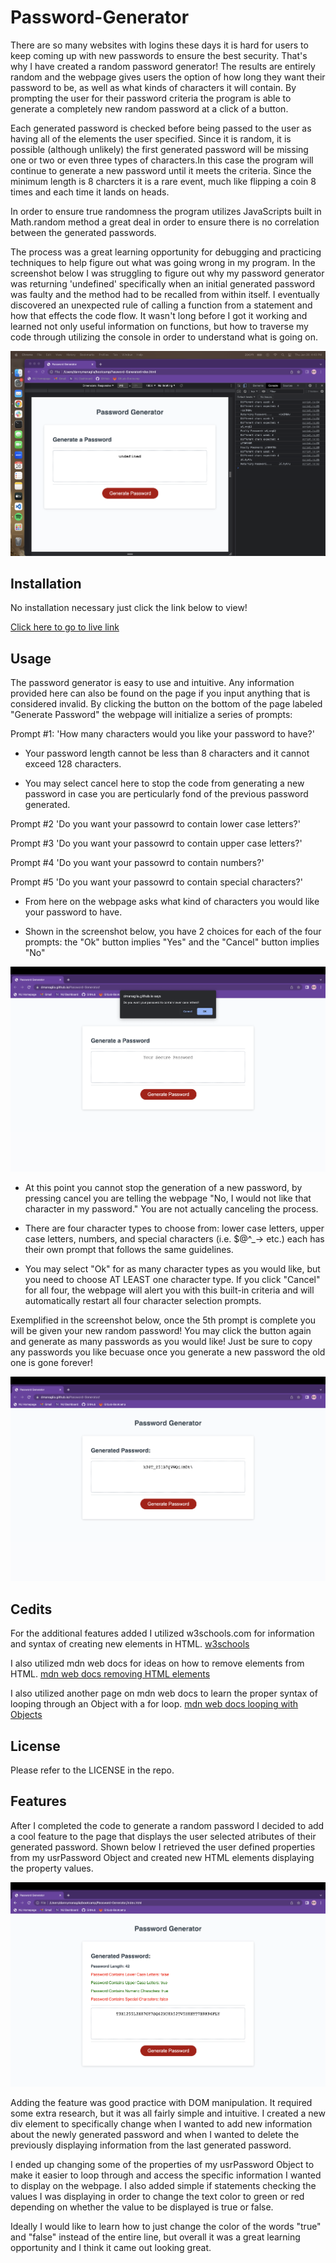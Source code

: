 # Password-Generator

There are so many websites with logins these days it is hard for users to keep coming up with new passwords to ensure the best security. That's why I have created a random password generator! The results are entirely random and the webpage gives users the option of how long they want their password to be, as well as what kinds of characters it will contain. By prompting the user for their password criteria the program is able to generate a completely new random password at a click of a button. 

Each generated password is checked before being passed to the user as having all of the elements the user specified. Since it is random, it is possible (although unlikely) the first generated password will be missing one or two or even three types of characters.In this case the program will continue to generate a new password until it meets the criteria. Since the minimum length is 8 charcters it is a rare event, much like flipping a coin 8 times and each time it lands on heads. 

In order to ensure true randomness the program utilizes JavaScripts built in Math.random method a great deal in order to ensure there is no correlation between the generated passwords. 

The process was a great learning opportunity for debugging and practicing techniques to help figure out what was going wrong in my program. In the screenshot below I was struggling to figure out why my password generator was returning 'undefined' specifically when an initial generated password was faulty and the method had to be recalled from within itself. I eventually discovered an unexpected rule of calling a function from a statement and how that effects the code flow. It wasn't long before I got it working and learned not only useful information on functions, but how to traverse my code through utilizing the console in order to understand what is going on. 

![Bug Screenshot](./assets/images/bugScreenShot.png)

## Installation

No installation necessary just click the link below to view!

[Click here to go to live link](https://dmanaglia.github.io/Password-Generator/)

## Usage

The password generator is easy to use and intuitive. Any information provided here can also be found on the page if you input anything that is considered invalid. By clicking the button on the bottom of the page labeled "Generate Password" the webpage will initialize a series of prompts:

Prompt #1: 'How many characters would you like your password to have?'

- Your password length cannot be less than 8 characters and it cannot exceed 128 characters.

- You may select cancel here to stop the code from generating a new password in case you are perticularly fond of the previous password generated.

Prompt #2 'Do you want your passowrd to contain lower case letters?'

Prompt #3 'Do you want your passowrd to contain upper case letters?'

Prompt #4 'Do you want your passowrd to contain numbers?'

Prompt #5 'Do you want your passowrd to contain special characters?'

- From here on the webpage asks what kind of characters you would like your password to have.

- Shown in the screenshot below, you have 2 choices for each of the four prompts: the "Ok" button implies "Yes" and the "Cancel" button implies "No"

![Prompt Screenshot](./assets/images/promptScreenshot.png)

- At this point you cannot stop the generation of a new password, by pressing cancel you are telling the webpage "No, I would not like that character in my password." You are not actually canceling the process. 

- There are four character types to choose from: lower case letters, upper case letters, numbers, and special characters (i.e. $@^_-> etc.) each has their own prompt that follows the same guidelines. 

- You may select "Ok" for as many character types as you would like, but you need to choose AT LEAST one character type. If you click "Cancel" for all four, the webpage will alert you with this built-in criteria and will automatically restart all four character selection prompts.

Exemplified in the screenshot below, once the 5th prompt is complete you will be given your new random password! You may click the button again and generate as many passwords as you would like! Just be sure to copy any passwords you like becuase once you generate a new password the old one is gone forever!

![Working Screenshot](./assets/images/workingScreenshot.png)


## Cedits

For the additional features added I utilized w3schools.com for information and syntax of creating new elements in HTML.
[w3schools](https://www.w3schools.com/js/js_htmldom_nodes.asp)

I also utilized mdn web docs for ideas on how to remove elements from HTML.
[mdn web docs removing HTML elements](https://developer.mozilla.org/en-US/docs/Web/API/Node/removeChild)

I also utilized another page on mdn web docs to learn the proper syntax of looping through an Object with a for loop.
[mdn web docs looping with Objects](https://developer.mozilla.org/en-US/docs/Web/JavaScript/Reference/Statements/for...in)

## License

Please refer to the LICENSE in the repo.

## Features

After I completed the code to generate a random password I decided to add a cool feature to the page that displays the user selected atributes of their generated password. Shown below I retrieved the user defined properties from my usrPassword Object and created new HTML elements displaying the property values. 


![Feature Screenshot](./assets/images/featureScreenshot.png)


Adding the feature was good practice with DOM manipulation. It required some extra research, but it was all fairly simple and intuitive. I created a new div element to specifically change when I wanted to add new information about the newly generated password and when I wanted to delete the previously displaying information from the last generated password. 

I ended up changing some of the properties of my usrPassword Object to make it easier to loop through and access the specific information I wanted to display on the webpage. I also added simple if statements checking the values I was displaying in order to change the text color to green or red depending on whether the value to be displayed is true or false.

Ideally I would like to learn how to just change the color of the words "true" and "false" instead of the entire line, but overall it was a great learning opportunity and I think it came out looking great.